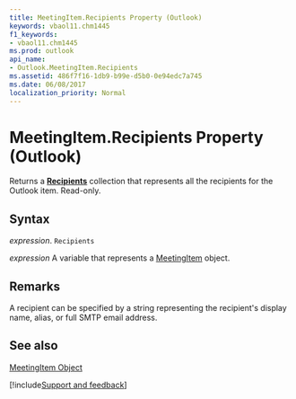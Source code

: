 ```yaml
---
title: MeetingItem.Recipients Property (Outlook)
keywords: vbaol11.chm1445
f1_keywords:
- vbaol11.chm1445
ms.prod: outlook
api_name:
- Outlook.MeetingItem.Recipients
ms.assetid: 486f7f16-1db9-b99e-d5b0-0e94edc7a745
ms.date: 06/08/2017
localization_priority: Normal
---
```



# MeetingItem.Recipients Property (Outlook)

Returns a  **[Recipients](Outlook.Recipients.md)** collection that represents all the recipients for the Outlook item. Read-only.


## Syntax

_expression_. `Recipients`

_expression_ A variable that represents a [MeetingItem](./Outlook.MeetingItem.md) object.


## Remarks

A recipient can be specified by a string representing the recipient's display name, alias, or full SMTP email address.


## See also


[MeetingItem Object](Outlook.MeetingItem.md)

[!include[Support and feedback](~/includes/feedback-boilerplate.md)]